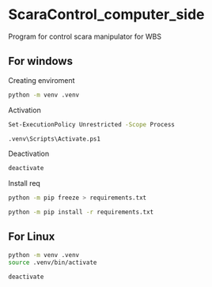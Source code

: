# ScaraControl_computer_side
Program for control scara manipulator for WBS

## For windows

Creating enviroment
```bash
python -m venv .venv
```

Activation

```bash
Set-ExecutionPolicy Unrestricted -Scope Process

.venv\Scripts\Activate.ps1
```

Deactivation
```bash
deactivate
```
Install req
```bash
python -m pip freeze > requirements.txt

python -m pip install -r requirements.txt
```

## For Linux

```bash
python -m venv .venv
source .venv/bin/activate
```
```bash
deactivate
```
